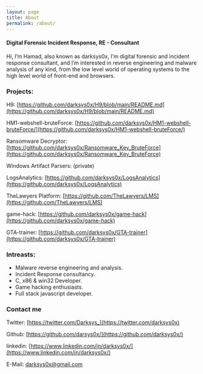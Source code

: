 ```yaml
---
layout: page
title: About
permalink: /about/
---
```


#### Digital Forensic Incident Response, RE - Consultant


<p3> Hi, I’m Hamad, also known as darksys0x, I'm digital forensic and incident response consultant, and I’m interested in reverse engineering and malware analysis of any kind, from the low level world of operating systems to the high level world of front-end and browsers.</p3>


### Projects:
 H9: [https://github.com/darksys0x/H9/blob/main/README.md](https://github.com/darksys0x/H9/blob/main/README.md)

 HM1-webshell-bruteForce: [https://github.com/darksys0x/HM1-webshell-bruteForce/](https://github.com/darksys0x/HM1-webshell-bruteForce/)

 Ransomware Decryptor: [https://github.com/darksys0x/Ransomware_Key_BruteForce](https://github.com/darksys0x/Ransomware_Key_BruteForce)

 Windows Artifact Parsers: (private)

 LogsAnalytics: [https://github.com/darksys0x/LogsAnalytics](https://github.com/darksys0x/LogsAnalytics)

 TheLawyers Platform: [https://github.com/TheLawyers/LMS](https://github.com/TheLawyers/LMS)

 game-hack: [https://github.com/darksys0x/game-hack](https://github.com/darksys0x/game-hack)

 GTA-trainer: [https://github.com/darksys0x/GTA-trainer](https://github.com/darksys0x/GTA-trainer)

### Intreasts:
- Malware reverse engineering and analysis.
- Incident Response consultancy. 
- C, x86 & win32 Developer. 
- Game hacking enthusiasts. 
- Full stack javascript developer.



### Contact me

Twitter: [https://twitter.com/Darksys_](https://twitter.com/darksys0x)

Github: [https://github.com/darsys0x/](https://github.com/darksys0x/)

linkedin: [https://www.linkedin.com/in/darksys0x/](https://www.linkedin.com/in/darksys0x/)

E-Mail: [darksys0x@gmail.com](https://darksys0x@gmail.com)